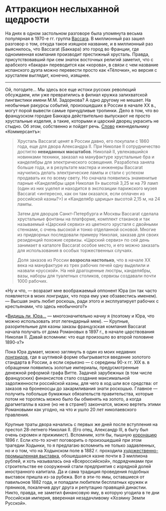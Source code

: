 # Аттракцион неслыханной щедрости

На днях в одном застольном разговоре была упомянута весьма популярная в 1970-е гг. группа [Baccara](https://www.youtube.com/watch?v=32wDFCM7iSI). В миллионный раз зашел разговор о том, откуда такое изящное название, и в миллионный раз выяснилось, что Baccarat (Баккара) это город во Франции, где одноименная компания производит престижный хрусталь. Правда, присутствовавший при сем знаток восточных религий заметил, что с арабского «бакара» переводится как «корова», в связи с чем название испанского дуэта можно перевести просто как «Тёлочки», но версия с хрусталем выглядит, конечно, изящнее.

***

Ой, погодите… Мы здесь все еще истоки русских революций обсуждаем, или уже превратились в филиал кружка залихватской лингвистики имени М.М. Задорнова? А одно другому не мешает. На необычные ракурсы событий, произошедших в России в начале XX в., могут порой вывести самые причудливые тропинки. Дело в том, что во французском городке Баккара действительно выпускают не просто хрустальные изделия, а такие, которыми и царский дворец украсить не стыдно. Об этом, собственно и пойдет речь. [Слово](https://www.kommersant.ru/doc/3814449) еженедельнику «Коммерсантъ»:

> Хрусталь Baccarat ценят в России давно, его покупали с 1860 года, еще для двора Александра II. При Николае II сотрудничество достигло **невиданных масштабов**. Николай II, увлекавшийся новинками техники, заказал на мануфактуре хрустальные бра и канделябры для электрического освещения. Разработка заняла больше года, и в результате мастера и инженеры Baccarat научились делать электрические лампы и стали с успехом продавать их по всему свету. Но сначала появились знаменитые парные «Канделябры царя Николая II» высотой 3,25 м на 79 ламп (один из них уцелел и находится в экспозиции парижского музея Baccarat <интересно, как он там оказался, если оплачен из российской казны?>) и «Канделябр царицы» высотой 2,15 м, на 24 лампы.
>
> Затем для дворцов Санкт-Петербурга и Москвы Baccarat сделала хрустальные фонтаны на платформе, комплект стаканов и так называемый «Царский сервиз» из цветного хрусталя с двойными стенками, с очень высокой и тонко отделанной основой. Многие из придворных последовали примеру Николая, заказав для своих резиденций похожие сервизы. «Царский сервиз» по сей день занимает в каталоге Baccarat особое место, и его можно заказать для использования в особых торжественных случаях.
>
> Доля заказов из России **возросла настолько**, что в начале XX века на мануфактуре из трех рабочих печей одну выделили и назвали «русской». На ней драгоценные люстры, канделябры, вазы, наборы для туалетных столиков, сервизы создавали почти 1000 рабочих.

«Ну и что, — возразит мне воображаемый оппонент Юра (он так часто появляется в моих лонгридах, что пора ему уже обзавестись именем). — Высшая знать любит роскошь, ради этого и эксплуатирует рабочих с крестьянами, что здесь необычного?»

«[Видишь ли, Юра…](https://aif.ru/culture/movie/-vidish-li-yura-kakim-poluchilsya-adyutant-ego-prevoshoditelstva) — многозначительно начну я (поэтому и Юра, что можно использовать этот легендарный мем). — Крупные, разорительные для казны заказы французская компания Baccarat начала получать от дома Романовых в 1897 г., в начале царствования Николая II.  Давай вспомним: что еще произошло во второй половине 1890-х?»

Пока Юра думает, можно заглянуть в один из моих недавних [лонгридов](https://yababay.github.io/longread/echo-1917/zolotse/), где в шутливой форме обыгрывается введение золотого стандарта в России, а если серьезно — с середины 90-х гг. XIX в. в обращении появились золотые империалы, предусмотренные денежной реформой графа Витте. Задачей зарубежных (в том числе французских) финансистов стало создание максимальной задолженности российской казны, для чего в ход шли все средства: от заказов на броненосцы до закармливания знати роскошью. Главное — получить побольше бумажных обязательств правительства, которые потом не торопясь можно было бы обменять на золото, а когда драгметаллы в казне (но не в стране!) закончатся, можно вертеть этими Романовыми как угодно, на что и ушло 20 лет николаевского правления.

Крупные траты двора начались с первых же дней после вступления на престол 28-летнего Николая II. (Его отец, Александр III, в быту был очень скромен и прижимист). Вспомним, хотя бы, пышную [коронацию](https://w.wiki/DjU2) 1896 г. Если кто-то хочет поговорить о произошедшей при этом трагедии Ходынки, то я предлагаю вспомнить не только задавленных, но и о том, что на Ходынском поле в 1882 г. проходила [художественно-промышленная выставка](https://w.wiki/DjSy), обошедшаяся казне почти в 3 миллиона рублей, и хоть называлась она «Всероссийской»,  подрядчиками при строительстве ее сооружений стали предприятия с изрядной долей иностранного капитала. Да и сама традиция проведения подобных выставок пришла из-за рубежа. Вот в эти-то ямы, оставшиеся от павильонов 1882 года, и попадали любители бесплатных кружек и пряников, покалечив друг друга и репутацию правящей династии. Никто, правда, не заметил финансовую яму, в которую угодила в те дни Российская империя, вверенная незадачливому «Хозяину Земли Русской».

